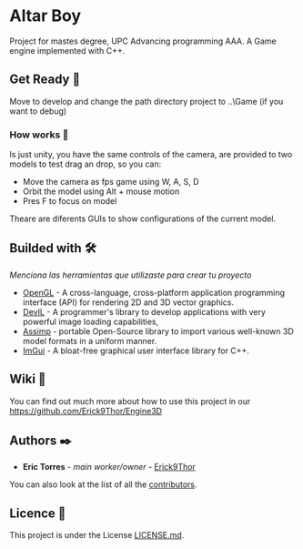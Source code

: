 # Altar Boy

Project for mastes degree, UPC Advancing programming AAA. A Game engine implemented with C++.

## Get Ready 🚀

Move to develop and change the path directory project to \..\Game (if you want to debug)

### How works 🔧

Is just unity, you have the same controls of the camera, are provided to two models to test drag an drop, so you can:

* Move the camera as fps game using W, A, S, D
* Orbit the model using Alt + mouse motion
* Pres F to focus on model

Theare are diferents GUIs to show configurations of the current model.

## Builded with 🛠️

_Menciona las herramientas que utilizaste para crear tu proyecto_

* [OpenGL](https://www.opengl.org//) - A cross-language, cross-platform application programming interface (API) for rendering 2D and 3D vector graphics.
* [DevIL](http://openil.sourceforge.net/about.php) - A programmer's library to develop applications with very powerful image loading capabilities,
* [Assimp](https://www.assimp.org/) - portable Open-Source library to import various well-known 3D model formats in a uniform manner.
* [ImGui](https://github.com/ocornut/imgui) - A bloat-free graphical user interface library for C++.

## Wiki 📖

You can find out much more about how to use this project in our  https://github.com/Erick9Thor/Engine3D

## Authors ✒️

* **Eric Torres** - *main worker/owner* - [Erick9Thor](https://github.com/Erick9Thor)

You can also look at the list of all the [contributors](https://github.com/your/project/contributors).

## Licence 📄

This project is under the License [LICENSE.md](LICENSE.md).
